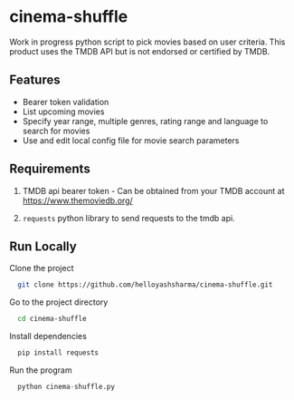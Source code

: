 # cinema-shuffle

Work in progress python script to pick movies based on user criteria. This product uses the TMDB API but is not endorsed or certified by TMDB.


## Features

- Bearer token validation
- List upcoming movies
- Specify year range, multiple genres, rating range and language to search for movies
- Use and edit local config file for movie search parameters


## Requirements
 1. TMDB api bearer token - Can be obtained from your TMDB account at https://www.themoviedb.org/
 
 2. `requests` python library to send requests to the tmdb api.


## Run Locally

Clone the project

```bash
  git clone https://github.com/helloyashsharma/cinema-shuffle.git
```

Go to the project directory

```bash
  cd cinema-shuffle
```

Install dependencies

```python
  pip install requests
```

Run the program

```python
  python cinema-shuffle.py
```

